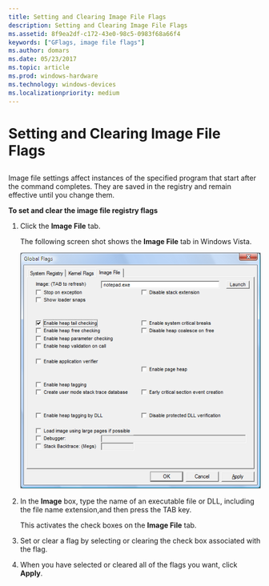 ```yaml
---
title: Setting and Clearing Image File Flags
description: Setting and Clearing Image File Flags
ms.assetid: 8f9ea2df-c172-43e0-98c5-0983f68a66f4
keywords: ["GFlags, image file flags"]
ms.author: domars
ms.date: 05/23/2017
ms.topic: article
ms.prod: windows-hardware
ms.technology: windows-devices
ms.localizationpriority: medium
---
```


# Setting and Clearing Image File Flags


## <span id="ddk_setting_and_clearing_image_file_flags_dtools"></span><span id="DDK_SETTING_AND_CLEARING_IMAGE_FILE_FLAGS_DTOOLS"></span>


Image file settings affect instances of the specified program that start after the command completes. They are saved in the registry and remain effective until you change them.

**To set and clear the image file registry flags**

1.  Click the **Image File** tab.

    The following screen shot shows the **Image File** tab in Windows Vista.

    ![screen shot of the image file tab in windows vista ](images/gflags-image.png)

2.  In the **Image** box, type the name of an executable file or DLL, including the file name extension,and then press the TAB key.

    This activates the check boxes on the **Image File** tab.

3.  Set or clear a flag by selecting or clearing the check box associated with the flag.

4.  When you have selected or cleared all of the flags you want, click **Apply**.

 

 





